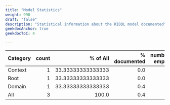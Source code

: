 ```yaml
---
title: "Model Statistics"
weight: 990
draft: "false"
description: "Statistical information about the RIDDL model documented"
geekdocAnchor: true
geekdocToC: 4

---
```

| Category | count | % of All | % documented | number empty | avg completeness | avg complexity | avg containment |
| :---     |  ---: |     ---: |         ---: |         ---: |             ---: |           ---: |            ---: |
| Context | 1 | 33.33333333333333 | 0.0 | 1 | 0.0 | 0.0 | 0.0 |
| Root | 1 | 33.33333333333333 | 0.0 | 0 | 0.0 | 0.0 | 0.0 |
| Domain | 1 | 33.33333333333333 | 0.4 | 0 | 18.181818181818183 | 6000.0 | 2.0 |
| All | 3 | 100.0 | 0.4 | 1 | 5.714285714285714 | 2000.0 | 0.6666666666666666 |
